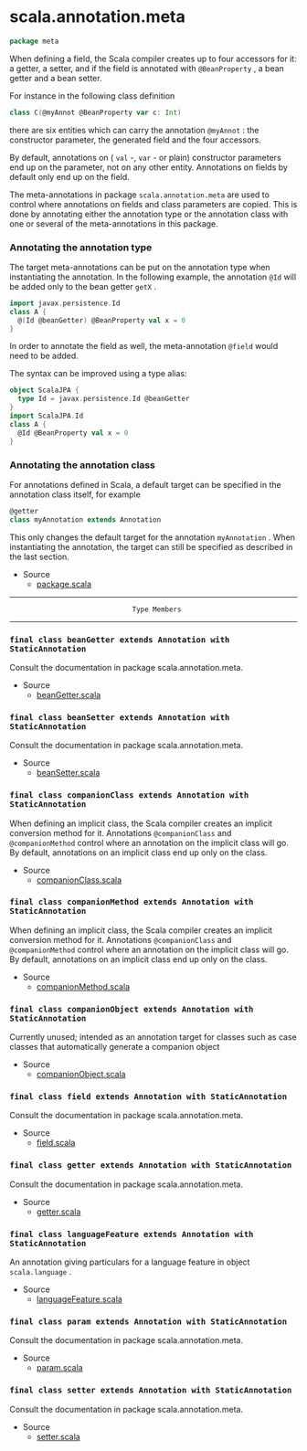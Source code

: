 
#                            scala.annotation.meta                            #

```scala
package meta
```

When defining a field, the Scala compiler creates up to four accessors for it: a
getter, a setter, and if the field is annotated with `@BeanProperty` , a bean
getter and a bean setter.

For instance in the following class definition

```scala
class C(@myAnnot @BeanProperty var c: Int)
```

there are six entities which can carry the annotation `@myAnnot` : the
constructor parameter, the generated field and the four accessors.

By default, annotations on ( `val` -, `var` - or plain) constructor parameters
end up on the parameter, not on any other entity. Annotations on fields by
default only end up on the field.

The meta-annotations in package `scala.annotation.meta` are used to control
where annotations on fields and class parameters are copied. This is done by
annotating either the annotation type or the annotation class with one or
several of the meta-annotations in this package.

### Annotating the annotation type

The target meta-annotations can be put on the annotation type when instantiating
the annotation. In the following example, the annotation `@Id` will be added
only to the bean getter `getX` .

```scala
import javax.persistence.Id
class A {
  @(Id @beanGetter) @BeanProperty val x = 0
}
```

In order to annotate the field as well, the meta-annotation `@field` would need
to be added.

The syntax can be improved using a type alias:

```scala
object ScalaJPA {
  type Id = javax.persistence.Id @beanGetter
}
import ScalaJPA.Id
class A {
  @Id @BeanProperty val x = 0
}
```

### Annotating the annotation class

For annotations defined in Scala, a default target can be specified in the
annotation class itself, for example

```scala
@getter
class myAnnotation extends Annotation
```

This only changes the default target for the annotation `myAnnotation` . When
instantiating the annotation, the target can still be specified as described in
the last section.

* Source
  * [package.scala](https://github.com/scala/scala/tree/6d09a1ba5f/src/library/scala/annotation/meta/package.scala#L1)


--------------------------------------------------------------------------------
                                  Type Members
--------------------------------------------------------------------------------


### `final class beanGetter extends Annotation with StaticAnnotation`        ###

Consult the documentation in package scala.annotation.meta.

* Source
  * [beanGetter.scala](https://github.com/scala/scala/tree/6d09a1ba5f/src/library/scala/annotation/meta/beanGetter.scala#L1)


### `final class beanSetter extends Annotation with StaticAnnotation`        ###

Consult the documentation in package scala.annotation.meta.

* Source
  * [beanSetter.scala](https://github.com/scala/scala/tree/6d09a1ba5f/src/library/scala/annotation/meta/beanSetter.scala#L1)


### `final class companionClass extends Annotation with StaticAnnotation`    ###

When defining an implicit class, the Scala compiler creates an implicit
conversion method for it. Annotations `@companionClass` and `@companionMethod`
control where an annotation on the implicit class will go. By default,
annotations on an implicit class end up only on the class.

* Source
  * [companionClass.scala](https://github.com/scala/scala/tree/6d09a1ba5f/src/library/scala/annotation/meta/companionClass.scala#L1)


### `final class companionMethod extends Annotation with StaticAnnotation`   ###

When defining an implicit class, the Scala compiler creates an implicit
conversion method for it. Annotations `@companionClass` and `@companionMethod`
control where an annotation on the implicit class will go. By default,
annotations on an implicit class end up only on the class.

* Source
  * [companionMethod.scala](https://github.com/scala/scala/tree/6d09a1ba5f/src/library/scala/annotation/meta/companionMethod.scala#L1)


### `final class companionObject extends Annotation with StaticAnnotation`   ###

Currently unused; intended as an annotation target for classes such as case
classes that automatically generate a companion object

* Source
  * [companionObject.scala](https://github.com/scala/scala/tree/6d09a1ba5f/src/library/scala/annotation/meta/companionObject.scala#L1)


### `final class field extends Annotation with StaticAnnotation`             ###

Consult the documentation in package scala.annotation.meta.

* Source
  * [field.scala](https://github.com/scala/scala/tree/6d09a1ba5f/src/library/scala/annotation/meta/field.scala#L1)


### `final class getter extends Annotation with StaticAnnotation`            ###

Consult the documentation in package scala.annotation.meta.

* Source
  * [getter.scala](https://github.com/scala/scala/tree/6d09a1ba5f/src/library/scala/annotation/meta/getter.scala#L1)


### `final class languageFeature extends Annotation with StaticAnnotation`   ###

An annotation giving particulars for a language feature in object
 `scala.language` .

* Source
  * [languageFeature.scala](https://github.com/scala/scala/tree/6d09a1ba5f/src/library/scala/annotation/meta/languageFeature.scala#L1)


### `final class param extends Annotation with StaticAnnotation`             ###

Consult the documentation in package scala.annotation.meta.

* Source
  * [param.scala](https://github.com/scala/scala/tree/6d09a1ba5f/src/library/scala/annotation/meta/param.scala#L1)


### `final class setter extends Annotation with StaticAnnotation`            ###

Consult the documentation in package scala.annotation.meta.

* Source
  * [setter.scala](https://github.com/scala/scala/tree/6d09a1ba5f/src/library/scala/annotation/meta/setter.scala#L1)

